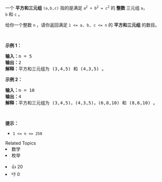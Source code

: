 <p>一个 <strong>平方和三元组</strong>&nbsp;<code>(a,b,c)</code>&nbsp;指的是满足 <code>a<sup>2</sup> + b<sup>2</sup> = c<sup>2</sup></code>&nbsp;的 <strong>整数&nbsp;</strong>三元组&nbsp;<code>a</code>，<code>b</code>&nbsp;和&nbsp;<code>c</code>&nbsp;。</p>

<p>给你一个整数&nbsp;<code>n</code>&nbsp;，请你返回满足<em>&nbsp;</em><code>1 &lt;= a, b, c &lt;= n</code>&nbsp;的 <strong>平方和三元组</strong> 的数目。</p>

<p>&nbsp;</p>

<p><strong>示例 1：</strong></p>

<pre><b>输入：</b>n = 5
<b>输出：</b>2
<b>解释：</b>平方和三元组为 (3,4,5) 和 (4,3,5) 。
</pre>

<p><strong>示例 2：</strong></p>

<pre><b>输入：</b>n = 10
<b>输出：</b>4
<b>解释：</b>平方和三元组为 (3,4,5)，(4,3,5)，(6,8,10) 和 (8,6,10) 。
</pre>

<p>&nbsp;</p>

<p><strong>提示：</strong></p>

<ul> 
 <li><code>1 &lt;= n &lt;= 250</code></li> 
</ul>

<div><div>Related Topics</div><div><li>数学</li><li>枚举</li></div></div><br><div><li>👍 20</li><li>👎 0</li></div>